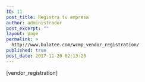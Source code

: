 ```yaml
---
ID: 11
post_title: Registra tu empresa
author: administrador
post_excerpt: ""
layout: page
permalink: >
  http://www.bulatee.com/wcmp_vendor_registration/
published: true
post_date: 2017-11-20 02:13:26
---
```

[vendor_registration]